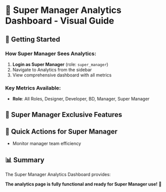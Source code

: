 # 🎯 Super Manager Analytics Dashboard - Visual Guide

## 🚀 Getting Started

### How Super Manager Sees Analytics:
1. **Login as Super Manager** (role: `super_manager`)
2. Navigate to Analytics from the sidebar
3. View comprehensive dashboard with all metrics

### Key Metrics Available:

- **Role**: All Roles, Designer, Developer, BD, Manager, Super Manager

## 🎯 **Super Manager Exclusive Features**

## 🚀 **Quick Actions for Super Manager**

- Monitor manager team efficiency

## 📊 Summary

The Super Manager Analytics Dashboard provides:

**The analytics page is fully functional and ready for Super Manager use!** 🚀 